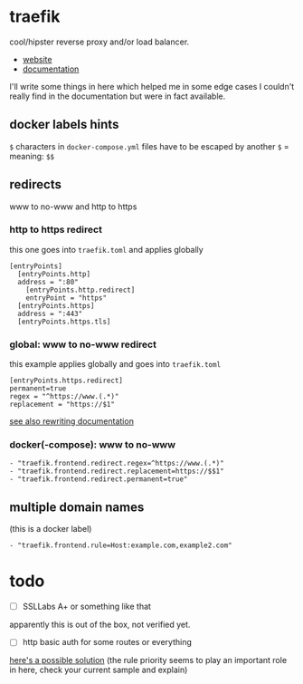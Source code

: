 # traefik

cool/hipster reverse proxy and/or load balancer.

* [website](https://traefik.io)
* [documentation](https://docs.traefik.io)

I'll write some things in here which helped me in some edge cases I couldn't really find in the documentation but were in fact available. 

## docker labels hints

`$` characters in `docker-compose.yml` files have to be escaped by another `$` = meaning: `$$`

## redirects

www to no-www and http to https

### http to https redirect

this one goes into `traefik.toml` and applies globally

```
[entryPoints]
  [entryPoints.http]
  address = ":80"
    [entryPoints.http.redirect]
    entryPoint = "https"
  [entryPoints.https]
  address = ":443"
  [entryPoints.https.tls]
```

### global: www to no-www redirect

this example applies globally and goes into `traefik.toml`

```
[entryPoints.https.redirect]
permanent=true
regex = "^https://www.(.*)"
replacement = "https://$1"
```

[see also rewriting documentation](https://docs.traefik.io/configuration/entrypoints/#rewriting-url)

### docker(-compose): www to no-www

```
- "traefik.frontend.redirect.regex=^https://www.(.*)"
- "traefik.frontend.redirect.replacement=https://$$1"
- "traefik.frontend.redirect.permanent=true"
```

## multiple domain names

(this is a docker label)

```
- "traefik.frontend.rule=Host:example.com,example2.com"
```

# todo

* [ ] SSLLabs A+ or something like that

apparently this is out of the box, not verified yet.

* [ ] http basic auth for some routes or everything

[here's a possible solution](https://stackoverflow.com/q/50253357/10272994) (the rule priority seems to play an important role in here, check your current sample and explain)
